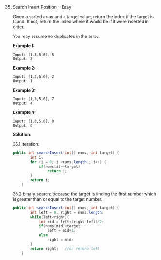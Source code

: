 35. Search Insert Position   --Easy

    Given a sorted array and a target value, return the index if the target is found. If not, return the index where it would be if it were inserted in order.

    You may assume no duplicates in the array.

    **Example 1:**

    ```
    Input: [1,3,5,6], 5
    Output: 2
    ```

    **Example 2:**

    ```
    Input: [1,3,5,6], 2
    Output: 1
    ```

    **Example 3:**

    ```
    Input: [1,3,5,6], 7
    Output: 4
    ```

    **Example 4:**

    ```
    Input: [1,3,5,6], 0
    Output: 0
    ```

    **Solution:**

    35.1 Iteration:

    ```java
    public int searchInsert(int[] nums, int target) {
            int i;
            for (i = 0; i <nums.length ; i++) {
                if(nums[i]>=target)
                    return i;
            }
            return i;
        }
    ```

    35.2 binary search: because the target is finding the first number which is greater than or equal to the target number. 

    ```java
    public int searchInsert(int[] nums, int target) {
            int left = 0, right = nums.length;
            while(left<right){
                int mid = left+(right-left)/2;
                if(nums[mid]<target)
                    left = mid+1;
                else
                    right = mid;
            }
            return right;   //or return left
        }
    ```

    

